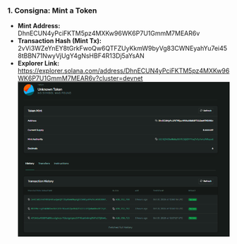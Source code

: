 ### 1. Consigna: Mint a Token

* **Mint Address:** DhnECUN4yPciFKTM5pz4MXKw96WK6P7U1GmmM7MEAR6v
* **Transaction Hash (Mint Tx):** 2vVi3WZeYnEY8tGrkFwoQw6QTFZUyKkmW9byVg83CWNEyahYu7ei458tBBN71NwyVjUgY4gNsHBF4R13Dj5aYsAN
* **Explorer Link:** https://explorer.solana.com/address/DhnECUN4yPciFKTM5pz4MXKw96WK6P7U1GmmM7MEAR6v?cluster=devnet
![alt text](image.png)